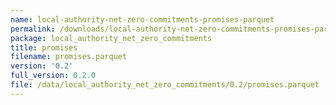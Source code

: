 ```yaml
---
name: local-authority-net-zero-commitments-promises-parquet
permalink: /downloads/local-authority-net-zero-commitments-promises-parquet/0_2
package: local_authority_net_zero_commitments
title: promises
filename: promises.parquet
version: '0.2'
full_version: 0.2.0
file: /data/local_authority_net_zero_commitments/0.2/promises.parquet
---
```


